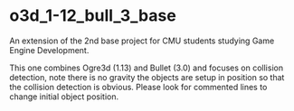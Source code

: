 # o3d_1-12_bull_3_base

An extension of the 2nd base project for CMU students studying Game Engine Development.

This one combines Ogre3d (1.13) and Bullet (3.0) and focuses on collision detection, note there is no gravity the objects are setup in position so that the collision detection is obvious. Please look for commented lines to change initial object position.
